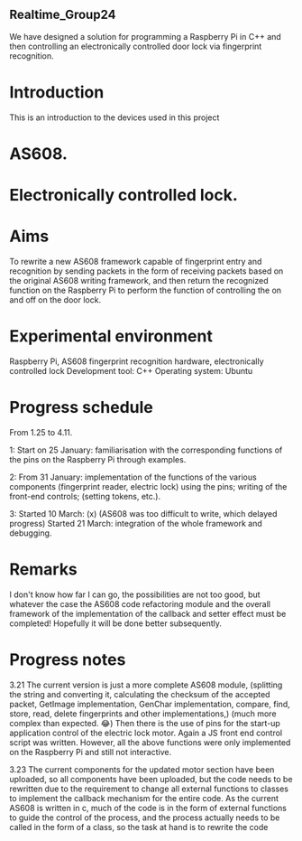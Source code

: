 ## Realtime_Group24

We have designed a solution for programming a Raspberry Pi in C++ and then controlling an electronically controlled door lock via fingerprint recognition.

# Introduction
This is an introduction to the devices used in this project

# AS608.
# Electronically controlled lock.

# Aims
To rewrite a new AS608 framework capable of fingerprint entry and recognition by sending packets in the form of receiving packets based on the original AS608 writing framework, and then return the recognized function on the Raspberry Pi to perform the function of controlling the on and off on the door lock.

# Experimental environment
Raspberry Pi, AS608 fingerprint recognition hardware, electronically controlled lock
Development tool: C++
Operating system: Ubuntu

# Progress schedule
From 1.25 to 4.11.

1: Start on 25 January: familiarisation with the corresponding functions of the pins on the Raspberry Pi through examples.

2: From 31 January: implementation of the functions of the various components (fingerprint reader, electric lock) using the pins; writing of the front-end controls; (setting tokens, etc.).

3: Started 10 March: (x) (AS608 was too difficult to write, which delayed progress) Started 21 March: integration of the whole framework and debugging.

# Remarks
I don't know how far I can go, the possibilities are not too good, but whatever the case the AS608 code refactoring module and the overall framework of the implementation of the callback and setter effect must be completed! Hopefully it will be done better subsequently.

# Progress notes
3.21 The current version is just a more complete AS608 module, (splitting the string and converting it, calculating the checksum of the accepted packet, GetImage implementation, GenChar implementation, compare, find, store, read, delete fingerprints and other implementations,) (much more complex than expected. 😂) Then there is the use of pins for the start-up application control of the electric lock motor. Again a JS front end control script was written.
However, all the above functions were only implemented on the Raspberry Pi and still not interactive.

3.23 The current components for the updated motor section have been uploaded, so all components have been uploaded, but the code needs to be rewritten due to the requirement to change all external functions to classes to implement the callback mechanism for the entire code.
As the current AS608 is written in c, much of the code is in the form of external functions to guide the control of the process, and the process actually needs to be called in the form of a class, so the task at hand is to rewrite the code
